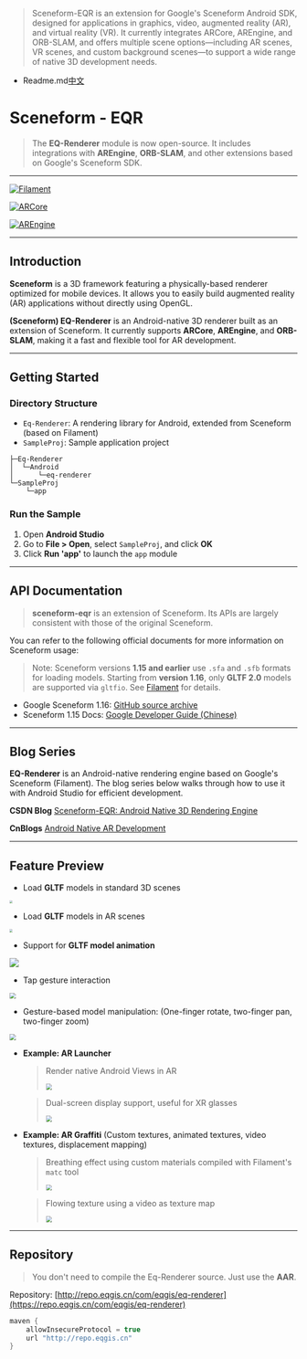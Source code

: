 >Sceneform-EQR is an extension for Google's Sceneform Android SDK, designed for applications in graphics, video, augmented reality (AR), and virtual reality (VR). It currently integrates ARCore, AREngine, and ORB-SLAM, and offers multiple scene options—including AR scenes, VR scenes, and custom background scenes—to support a wide range of native 3D development needs.


- Readme.md[中文](./README_CN.md)

# Sceneform - EQR

> The **EQ-Renderer** module is now open-source. It includes integrations with **AREngine**, **ORB-SLAM**, and other extensions based on Google's Sceneform SDK.

---

[![Filament](https://img.shields.io/badge/Filament-v1.53.0-8bb903)](https://github.com/google/filament)

[![ARCore](https://img.shields.io/badge/ARCore-v1.45.0-8bb903)](https://github.com/google-ar/arcore-android-sdk)

[![AREngine](https://img.shields.io/badge/AREngine-v4.0.0.5-8bb903)](https://developer.huawei.com/consumer/cn/doc/graphics-References/ar-engine-java-api-0000001064060313)

---

## Introduction

**Sceneform** is a 3D framework featuring a physically-based renderer optimized for mobile devices. It allows you to easily build augmented reality (AR) applications without directly using OpenGL.

**(Sceneform) EQ-Renderer** is an Android-native 3D renderer built as an extension of Sceneform. It currently supports **ARCore**, **AREngine**, and **ORB-SLAM**, making it a fast and flexible tool for AR development.

---

## Getting Started

### Directory Structure

* `Eq-Renderer`: A rendering library for Android, extended from Sceneform (based on Filament)
* `SampleProj`: Sample application project

```
├─Eq-Renderer
│  └─Android
│      └─eq-renderer
└─SampleProj
    └─app
```

### Run the Sample

1. Open **Android Studio**
2. Go to **File > Open**, select `SampleProj`, and click **OK**
3. Click **Run 'app'** to launch the `app` module

---

## API Documentation

> **sceneform-eqr** is an extension of Sceneform. Its APIs are largely consistent with those of the original Sceneform.

You can refer to the following official documents for more information on Sceneform usage:

> Note:
> Sceneform versions **1.15 and earlier** use `.sfa` and `.sfb` formats for loading models.
> Starting from **version 1.16**, only **GLTF 2.0** models are supported via `gltfio`. See [Filament](https://github.com/google/filament) for details.

* Google Sceneform 1.16: [GitHub source archive](https://github.com/google-ar/sceneform-android-sdk)
* Sceneform 1.15 Docs: [Google Developer Guide (Chinese)](https://developers.google.cn/sceneform/develop/getting-started?hl=zh-cn)

---

## Blog Series

**EQ-Renderer** is an Android-native rendering engine based on Google's Sceneform (Filament). The blog series below walks through how to use it with Android Studio for efficient development.

**CSDN Blog**
[Sceneform-EQR: Android Native 3D Rendering Engine](https://blog.csdn.net/qq_41140324/category_12571725.html)

**CnBlogs**
[Android Native AR Development](https://www.cnblogs.com/eqgis/tag/%E5%AE%89%E5%8D%93%E5%8E%9F%E7%94%9FAR%E5%BC%80%E5%8F%91/)

---

## Feature Preview

* Load **GLTF** models in standard 3D scenes 
<img src="./doc/img/a3.png" style="zoom:33%;" />

* Load **GLTF** models in AR scenes 

<img src="./doc/img/a4.png" style="zoom:33%;" />

* Support for **GLTF model animation**

<img src="./doc/img/g3.gif" style="zoom:100%;" />

* Tap gesture interaction

<img src="./doc/img/a1.gif" style="zoom:67%;" />

* Gesture-based model manipulation:
  (One-finger rotate, two-finger pan, two-finger zoom)
  

<img src="./doc/img/g4.gif" style="zoom:67%;" />

* **Example: AR Launcher**

  > Render native Android Views in AR
  >
  > <img src="./doc/img/g1.gif" style="zoom:67%;" />

  > Dual-screen display support, useful for XR glasses
  >
  > <img src="./doc/img/a2.png" style="zoom:67%;" />

* **Example: AR Graffiti** (Custom textures, animated textures, video textures, displacement mapping)

  > Breathing effect using custom materials compiled with Filament's `matc` tool
  >
  > <img src="./doc/img/g5.gif" style="zoom:67%;" />

  > Flowing texture using a video as texture map
  >
  > <img src="./doc/img/g6.gif" style="zoom:67%;" />

---

## Repository

> You don't need to compile the Eq-Renderer source. Just use the **AAR**.

Repository:
[http://repo.eqgis.cn/com/eqgis/eq-renderer](https://repo.eqgis.cn/com/eqgis/eq-renderer)

```groovy
maven {
    allowInsecureProtocol = true
    url "http://repo.eqgis.cn"
}
```

